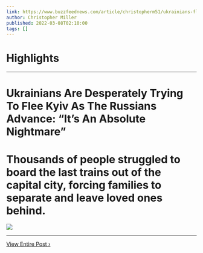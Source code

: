 ```yaml
---
link: https://www.buzzfeednews.com/article/christopherm51/ukrainians-flee-kyiv-russian-invasion
author: Christopher Miller
published: 2022-03-08T02:10:00
tags: []
---
```

# Highlights


---
# Ukrainians Are Desperately Trying To Flee Kyiv As The Russians Advance: “It’s An Absolute Nightmare”
# Thousands of people struggled to board the last trains out of the capital city, forcing families to separate and leave loved ones behind.

![](https://img.buzzfeed.com/buzzfeed-static/static/2022-03/1/20/tmp/fca0bf5b0223/tmp-name-2-795-1646167136-19_dblbig.jpg)

---

[View Entire Post ›](https://www.buzzfeednews.com/article/christopherm51/ukrainians-flee-kyiv-russian-invasion)